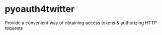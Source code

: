 pyoauth4twitter
===============

Provide a convenient way of obtaining access tokens &amp; authorizing HTTP requests